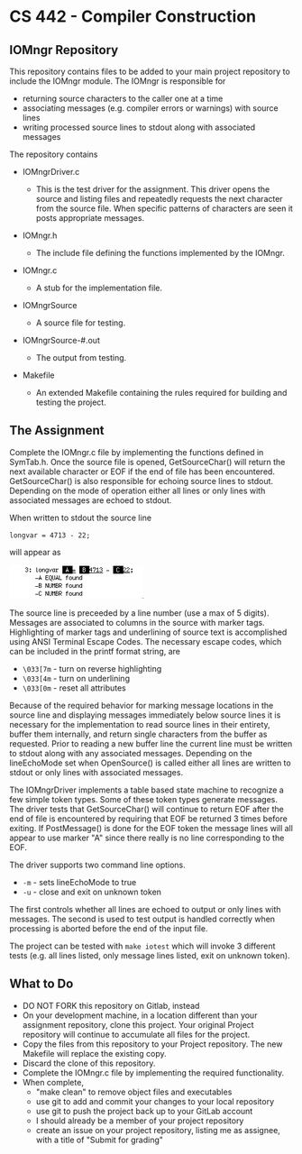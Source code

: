 # CS 442 - Compiler Construction
## IOMngr Repository

This repository contains files to be added to your main project repository to include the IOMngr module. The IOMngr is responsible for

* returning source characters to the caller one at a time
* associating messages (e.g. compiler errors or warnings) with source lines
* writing processed source lines to stdout along with associated messages

The repository contains

- IOMngrDriver.c
    - This is the test driver for the assignment. This driver opens the source and listing files and repeatedly requests the next character from the source file. When specific patterns of characters are seen it posts appropriate messages.  

- IOMngr.h
    - The include file defining the functions implemented by the IOMngr. 

- IOMngr.c
	- A stub for the implementation file. 
	
- IOMngrSource
    - A source file for testing.

- IOMngrSource-#.out
    - The output from testing. 

- Makefile
    - An extended Makefile containing the rules required for building and testing the project. 

## The Assignment

Complete the IOMngr.c file by implementing the functions defined in SymTab.h. Once the source file is opened, GetSourceChar() will return the next available character or EOF if the end of file has been encountered. GetSourceChar() is also responsible for echoing source lines to stdout. Depending on the mode of operation either all lines or only lines with associated messages are echoed to stdout. 

When written to stdout the source line

```
longvar = 4713 - 22;
```

will appear as

![LineListing](LineListing.png)

The source line is preceeded by a line number (use a max of 5 digits). Messages are associated to columns in the source with marker tags. Highlighting of marker tags and underlining of source text is accomplished using ANSI Terminal Escape Codes. The necessary escape codes, which can be included in the printf format string, are 

* ``\033[7m`` - turn on reverse highlighting
* ``\033[4m`` - turn on underlining
* ``\033[0m`` - reset all attributes

Because of the required behavior for marking message locations in the source line and displaying messages immediately below source lines it is necessary for the implementation to read source lines in their entirety, buffer them internally, and return single characters from the buffer as requested. Prior to reading a new buffer line the current line must be written to stdout along with any associated messages. Depending on the lineEchoMode set when OpenSource() is called either all lines are written to stdout or only lines with associated messages. 

The IOMngrDriver implements a table based state machine to recognize a few simple token types. Some of these token types generate messages. The driver tests that GetSourceChar() will continue to return EOF after the end of file is encountered by requiring that EOF be returned 3 times before exiting. If PostMessage() is done for the EOF token the message lines will all appear to use marker "A" since there really is no line corresponding to the EOF.

The driver supports two command line options. 

* ``-m`` - sets lineEchoMode to true
* ``-u`` - close and exit on unknown token

The first controls whether all lines are echoed to output or only lines with messages. The second is used to test output is handled correctly when processing is aborted before the end of the input file. 

The project can be tested with ``make iotest`` which will invoke 3 different tests (e.g. all lines listed, only message lines listed, exit on unknown token).

## What to Do

- DO NOT FORK this repository on Gitlab, instead
- On your development machine, in a location different than your assignment repository, clone this project. Your original Project repository will continue to accumulate all files for the project. 
- Copy the files from this repository to your Project repository. The new Makefile will replace the existing copy.
- Discard the clone of this repository.
- Complete the IOMngr.c file by implementing the required functionality.
- When complete, 
    - "make clean" to remove object files and executables
    - use git to add and commit your changes to your local repository
    - use git to push the project back up to your GitLab account
    - I should already be a member of your project repository
    - create an issue on your project repository, listing me as assignee, with a title of "Submit for grading"
